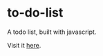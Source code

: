 # to-do-list
A todo list, built with javascript.

Visit it [here](https://nifty-engelbart-0fd880.netlify.app/).
